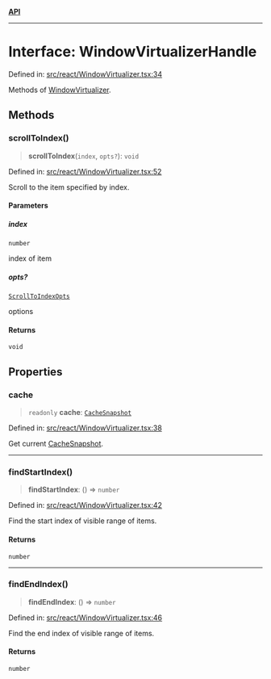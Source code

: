 [**API**](../../API.md)

***

# Interface: WindowVirtualizerHandle

Defined in: [src/react/WindowVirtualizer.tsx:34](https://github.com/inokawa/virtua/blob/b9c4491d8dae78e5f58fc42b558b3af89abe1188/src/react/WindowVirtualizer.tsx#L34)

Methods of [WindowVirtualizer](../variables/WindowVirtualizer.md).

## Methods

### scrollToIndex()

> **scrollToIndex**(`index`, `opts?`): `void`

Defined in: [src/react/WindowVirtualizer.tsx:52](https://github.com/inokawa/virtua/blob/b9c4491d8dae78e5f58fc42b558b3af89abe1188/src/react/WindowVirtualizer.tsx#L52)

Scroll to the item specified by index.

#### Parameters

##### index

`number`

index of item

##### opts?

[`ScrollToIndexOpts`](ScrollToIndexOpts.md)

options

#### Returns

`void`

## Properties

### cache

> `readonly` **cache**: [`CacheSnapshot`](CacheSnapshot.md)

Defined in: [src/react/WindowVirtualizer.tsx:38](https://github.com/inokawa/virtua/blob/b9c4491d8dae78e5f58fc42b558b3af89abe1188/src/react/WindowVirtualizer.tsx#L38)

Get current [CacheSnapshot](CacheSnapshot.md).

***

### findStartIndex()

> **findStartIndex**: () => `number`

Defined in: [src/react/WindowVirtualizer.tsx:42](https://github.com/inokawa/virtua/blob/b9c4491d8dae78e5f58fc42b558b3af89abe1188/src/react/WindowVirtualizer.tsx#L42)

Find the start index of visible range of items.

#### Returns

`number`

***

### findEndIndex()

> **findEndIndex**: () => `number`

Defined in: [src/react/WindowVirtualizer.tsx:46](https://github.com/inokawa/virtua/blob/b9c4491d8dae78e5f58fc42b558b3af89abe1188/src/react/WindowVirtualizer.tsx#L46)

Find the end index of visible range of items.

#### Returns

`number`
